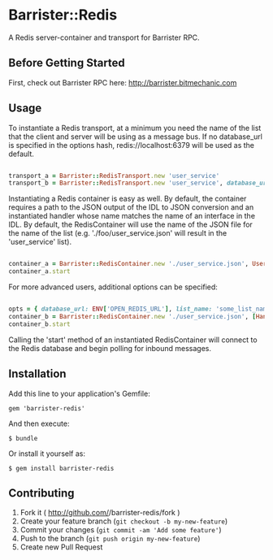 # Barrister::Redis

A Redis server-container and transport for Barrister RPC.

## Before Getting Started

First, check out Barrister RPC here: http://barrister.bitmechanic.com

## Usage

To instantiate a Redis transport, at a minimum you need the name of the list
that the client and server will be using as a message bus. If no database_url
is specified in the options hash, redis://localhost:6379 will be used as the
default.

```ruby

transport_a = Barrister::RedisTransport.new 'user_service'
transport_b = Barrister::RedisTransport.new 'user_service', database_url: ENV['OPEN_REDIS_URL']

```

Instantiating a Redis container is easy as well. By default, the container 
requires a path to the JSON output of the IDL to JSON conversion and an
instantiated handler whose name matches the name of an interface in the IDL.
By default, the RedisContainer will use the name of the JSON file for the
name of the list (e.g. './foo/user\_service.json' will result in the 
'user\_service' list).

```ruby

container_a = Barrister::RedisContainer.new './user_service.json', UserService.new
container_a.start

```

For more advanced users, additional options can be specified:

```ruby

opts = { database_url: ENV['OPEN_REDIS_URL'], list_name: 'some_list_name' }
container_b = Barrister::RedisContainer.new './user_service.json', [HandlerA.new, HandlerB.new], opts
container_b.start

```

Calling the 'start' method of an instantiated RedisContainer will connect to
the Redis database and begin polling for inbound messages.

## Installation

Add this line to your application's Gemfile:

    gem 'barrister-redis'

And then execute:

    $ bundle

Or install it yourself as:

    $ gem install barrister-redis

## Contributing

1. Fork it ( http://github.com/<my-github-username>/barrister-redis/fork )
2. Create your feature branch (`git checkout -b my-new-feature`)
3. Commit your changes (`git commit -am 'Add some feature'`)
4. Push to the branch (`git push origin my-new-feature`)
5. Create new Pull Request
